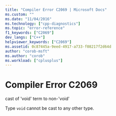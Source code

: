 ```yaml
---
title: "Compiler Error C2069 | Microsoft Docs"
ms.custom: ""
ms.date: "11/04/2016"
ms.technology: ["cpp-diagnostics"]
ms.topic: "error-reference"
f1_keywords: ["C2069"]
dev_langs: ["C++"]
helpviewer_keywords: ["C2069"]
ms.assetid: 0c87445a-9eed-4917-a733-f08217f2d64d
author: "corob-msft"
ms.author: "corob"
ms.workload: ["cplusplus"]
---
```

# Compiler Error C2069
cast of 'void' term to non-'void'  
  
 Type `void` cannot be cast to any other type.